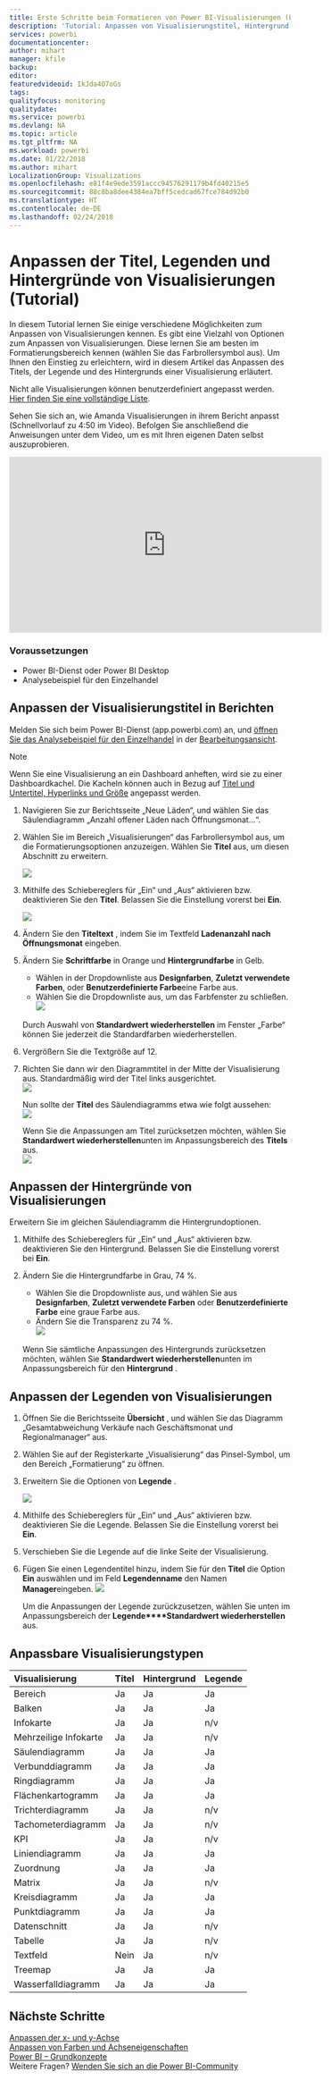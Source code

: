 ```yaml
---
title: Erste Schritte beim Formatieren von Power BI-Visualisierungen (Lernprogramm)
description: 'Tutorial: Anpassen von Visualisierungstitel, Hintergrund und Legende'
services: powerbi
documentationcenter: 
author: mihart
manager: kfile
backup: 
editor: 
featuredvideoid: IkJda4O7oGs
tags: 
qualityfocus: monitoring
qualitydate: 
ms.service: powerbi
ms.devlang: NA
ms.topic: article
ms.tgt_pltfrm: NA
ms.workload: powerbi
ms.date: 01/22/2018
ms.author: mihart
LocalizationGroup: Visualizations
ms.openlocfilehash: e81f4e9ede3591accc94576291179b4fd40215e5
ms.sourcegitcommit: 88c8ba8dee4384ea7bff5cedcad67fce784d92b0
ms.translationtype: HT
ms.contentlocale: de-DE
ms.lasthandoff: 02/24/2018
---
```

# <a name="customize-visualization-titles-legends-and-backgrounds-tutorial"></a>Anpassen der Titel, Legenden und Hintergründe von Visualisierungen (Tutorial)
In diesem Tutorial lernen Sie einige verschiedene Möglichkeiten zum Anpassen von Visualisierungen kennen.   Es gibt eine Vielzahl von Optionen zum Anpassen von Visualisierungen. Diese lernen Sie am besten im Formatierungsbereich kennen (wählen Sie das Farbrollersymbol aus).  Um Ihnen den Einstieg zu erleichtern, wird in diesem Artikel das Anpassen des Titels, der Legende und des Hintergrunds einer Visualisierung erläutert.  

Nicht alle Visualisierungen können benutzerdefiniert angepasst werden. [Hier finden Sie eine vollständige Liste](#list).  

Sehen Sie sich an, wie Amanda Visualisierungen in ihrem Bericht anpasst (Schnellvorlauf zu 4:50 im Video). Befolgen Sie anschließend die Anweisungen unter dem Video, um es mit Ihren eigenen Daten selbst auszuprobieren.

<iframe width="560" height="315" src="https://www.youtube.com/embed/IkJda4O7oGs" frameborder="0" allowfullscreen></iframe>

### <a name="prerequisites"></a>Voraussetzungen
- Power BI-Dienst oder Power BI Desktop
- Analysebeispiel für den Einzelhandel

## <a name="customize-visualization-titles-in-reports"></a>Anpassen der Visualisierungstitel in Berichten
Melden Sie sich beim Power BI-Dienst (app.powerbi.com) an, und [öffnen Sie das Analysebeispiel für den Einzelhandel](sample-datasets.md) in der [Bearbeitungsansicht](service-interact-with-a-report-in-editing-view.md).

> [!NOTE]
> Wenn Sie eine Visualisierung an ein Dashboard anheften, wird sie zu einer Dashboardkachel.  Die Kacheln können auch in Bezug auf [Titel und Untertitel, Hyperlinks und Größe](service-dashboard-edit-tile.md) angepasst werden.
> 
> 

1. Navigieren Sie zur Berichtsseite „Neue Läden“, und wählen Sie das Säulendiagramm „Anzahl offener Läden nach Öffnungsmonat...“.
2. Wählen Sie im Bereich „Visualisierungen“ das Farbrollersymbol aus, um die Formatierungsoptionen anzuzeigen.  Wählen Sie **Titel** aus, um diesen Abschnitt zu erweitern.  
   
   ![](media/power-bi-visualization-customize-title-background-and-legend/power-bi-formatting-menu.png)
3. Mithilfe des Schiebereglers für „Ein“ und „Aus“ aktivieren bzw. deaktivieren Sie den **Titel**. Belassen Sie die Einstellung vorerst bei **Ein**.  
   
   ![](media/power-bi-visualization-customize-title-background-and-legend/onoffslider.png)
4. Ändern Sie den **Titeltext** , indem Sie im Textfeld **Ladenanzahl nach Öffnungsmonat** eingeben.  
5. Ändern Sie **Schriftfarbe** in Orange und **Hintergrundfarbe** in Gelb.
   
   * Wählen in der Dropdownliste aus **Designfarben**, **Zuletzt verwendete Farben**, oder **Benutzerdefinierte Farbe**eine Farbe aus.
   * Wählen Sie die Dropdownliste aus, um das Farbfenster zu schließen.  
     ![](media/power-bi-visualization-customize-title-background-and-legend/customizecolorpicker.png)
   
   Durch Auswahl von **Standardwert wiederherstellen** im Fenster „Farbe“ können Sie jederzeit die Standardfarben wiederherstellen.
6. Vergrößern Sie die Textgröße auf 12.
7. Richten Sie dann wir den Diagrammtitel in der Mitte der Visualisierung aus. Standardmäßig wird der Titel links ausgerichtet.  
   ![](media/power-bi-visualization-customize-title-background-and-legend/customizealign.png)
   
    Nun sollte der **Titel** des Säulendiagramms etwa wie folgt aussehen:  
    ![](media/power-bi-visualization-customize-title-background-and-legend/tutorialprogress1.png)
   
    Wenn Sie die Anpassungen am Titel zurücksetzen möchten, wählen Sie **Standardwert wiederherstellen**unten im Anpassungsbereich des **Titels** aus.  
    ![](media/power-bi-visualization-customize-title-background-and-legend/revertall.png)

## <a name="customize-visualization-backgrounds"></a>Anpassen der Hintergründe von Visualisierungen
Erweitern Sie im gleichen Säulendiagramm die Hintergrundoptionen.

1. Mithilfe des Schiebereglers für „Ein“ und „Aus“ aktivieren bzw. deaktivieren Sie den Hintergrund. Belassen Sie die Einstellung vorerst bei **Ein**.
2. Ändern Sie die Hintergrundfarbe in Grau, 74 %.
   
   * Wählen Sie die Dropdownliste aus, und wählen Sie aus **Designfarben**, **Zuletzt verwendete Farben** oder **Benutzerdefinierte Farbe** eine graue Farbe aus.
   * Ändern Sie die Transparenz zu 74 %.   
     ![](media/power-bi-visualization-customize-title-background-and-legend/power-bi-customize-background.png)
   
   Wenn Sie sämtliche Anpassungen des Hintergrunds zurücksetzen möchten, wählen Sie **Standardwert wiederherstellen**unten im Anpassungsbereich für den **Hintergrund** .

## <a name="customize-visualization-legends"></a>Anpassen der Legenden von Visualisierungen
1. Öffnen Sie die Berichtsseite **Übersicht** , und wählen Sie das Diagramm „Gesamtabweichung Verkäufe nach Geschäftsmonat und Regionalmanager“ aus.
2. Wählen Sie auf der Registerkarte „Visualisierung“ das Pinsel-Symbol, um den Bereich „Formatierung“ zu öffnen.  
3. Erweitern Sie die Optionen von **Legende** .
   
      ![](media/power-bi-visualization-customize-title-background-and-legend/legend.png)
4. Mithilfe des Schiebereglers für „Ein“ und „Aus“ aktivieren bzw. deaktivieren Sie die Legende. Belassen Sie die Einstellung vorerst bei **Ein**.
5. Verschieben Sie die Legende auf die linke Seite der Visualisierung.    
6. Fügen Sie einen Legendentitel hinzu, indem Sie für den **Titel** die Option **Ein** auswählen und im Feld **Legendenname** den Namen **Manager**eingeben.
   ![](media/power-bi-visualization-customize-title-background-and-legend/legend-move.png)
   
   Um die Anpassungen der Legende zurückzusetzen, wählen Sie unten im Anpassungsbereich der **Legende****Standardwert wiederherstellen** aus.

<a name="list"></a>

## <a name="visualization-types-that-can-be-customized"></a>Anpassbare Visualisierungstypen
| Visualisierung | Titel | Hintergrund | Legende |
|:--- |:--- |:--- |:--- |
| Bereich |Ja |Ja |Ja |
| Balken |Ja |Ja |Ja |
| Infokarte |Ja |Ja |n/v |
| Mehrzeilige Infokarte |Ja |Ja |n/v |
| Säulendiagramm |Ja |Ja |Ja |
| Verbunddiagramm |Ja |Ja |Ja |
| Ringdiagramm |Ja |Ja |Ja |
| Flächenkartogramm |Ja |Ja |Ja |
| Trichterdiagramm |Ja |Ja |n/v |
| Tachometerdiagramm |Ja |Ja |n/v |
| KPI |Ja |Ja |n/v |
| Liniendiagramm |Ja |Ja |Ja |
| Zuordnung |Ja |Ja |Ja |
| Matrix |Ja |Ja |n/v |
| Kreisdiagramm |Ja |Ja |Ja |
| Punktdiagramm |Ja |Ja |Ja |
| Datenschnitt |Ja |Ja |n/v |
| Tabelle |Ja |Ja |n/v |
| Textfeld |Nein |Ja |n/v |
| Treemap |Ja |Ja |Ja |
| Wasserfalldiagramm |Ja |Ja |Ja |

## <a name="next-steps"></a>Nächste Schritte
[Anpassen der x- und y-Achse](power-bi-visualization-customize-x-axis-and-y-axis.md)  
[Anpassen von Farben und Achseneigenschaften](service-getting-started-with-color-formatting-and-axis-properties.md)  
[Power BI – Grundkonzepte](service-basic-concepts.md)  
Weitere Fragen? [Wenden Sie sich an die Power BI-Community](http://community.powerbi.com/)

